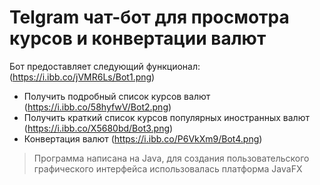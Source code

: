 # Telgram чат-бот для просмотра курсов и конвертации валют

Бот предоставляет следующий функционал:
(https://i.ibb.co/jVMR6Ls/Bot1.png)
+ Получить подробный список курсов валют
(https://i.ibb.co/58hyfwV/Bot2.png)
+ Получить краткий список курсов популярных иностранных валют
(https://i.ibb.co/X5680bd/Bot3.png)
+ Конвертация валют
(https://i.ibb.co/P6VkXm9/Bot4.png)

> Программа написана на Java, для создания пользовательского 
> графического интерфейса использовалась платформа JavaFX